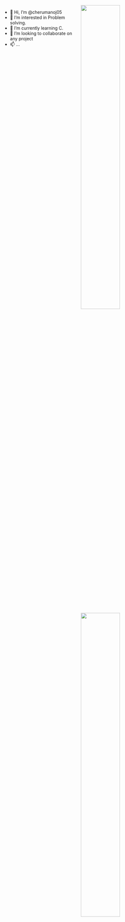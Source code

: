 <img align="right" width="50%" src="https://github-readme-stats.vercel.app/api?username=cherumanoj05&show_icons=true">

<img align="right" width="50%" src="https://github-readme-stats.vercel.app/api/top-langs/?username=cherumanoj05&hide=html,css,tex,vim%20script,rich%20text%20format&langs_count=10&layout=compact" />

- 👋 Hi, I’m @cherumanoj05
- 👀 I’m interested in Problem solving.
- 🌱 I’m currently learning C.
- 💞️ I’m looking to collaborate on any project
- 📫 ... 
